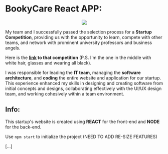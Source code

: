 # BookyCare React APP:
<p align="center">
  <img src="https://github.com/user-attachments/assets/7ecaf871-4c74-4461-9851-303d5e5b6ea7" />
</p>

My team and I successfully passed the selection process for a **Startup Competition**, providing us with the opportunity to learn, compete with other teams, and network with prominent university professors and business angels.

Here is the **[link](https://startcupveneto.it/blog/conclusa-la-prima-giornata-di-formazione/) to that competition** (P.S. I'm the one in the middle with white hair, glasses and wearing all black).

I was responsible for leading the **IT team**, managing the **software architecture**, and **coding** the entire website and application for our startup. This experience enhanced my skills in designing and creating software from initial concepts and designs, collaborating effectively with the UI/UX design team, and working cohesively within a team environment.

## Info:
This startup's website is created using **REACT** for the front-end and **NODE** for the back-end.

Use ```npm start``` to initialize the project (NEED TO ADD RE-SIZE FEATURES)

[...]
